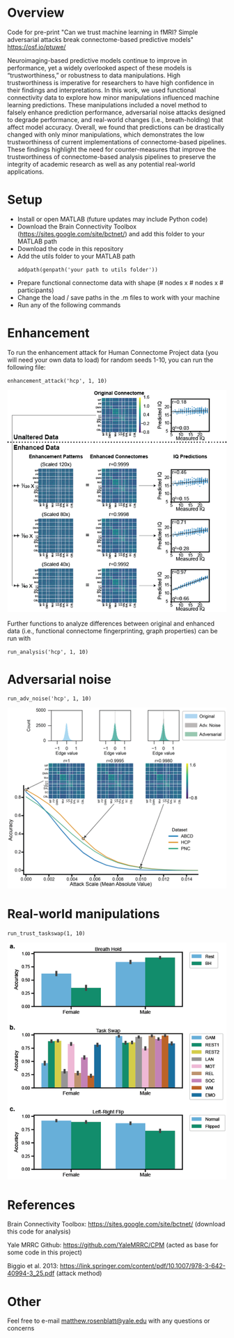 # Overview

Code for pre-print "Can we trust machine learning in fMRI? Simple adversarial attacks break connectome-based predictive models" https://osf.io/ptuwe/

Neuroimaging-based predictive models continue to improve in performance, yet a widely overlooked aspect of these models is “trustworthiness,” or robustness to data manipulations. High trustworthiness is imperative for researchers to have high confidence in their findings and interpretations. In this work, we used functional connectivity data to explore how minor manipulations influenced machine learning predictions. These manipulations included a novel method to falsely enhance prediction performance, adversarial noise attacks designed to degrade performance, and real-world changes (i.e., breath-holding) that affect model accuracy. Overall, we found that predictions can be drastically changed with only minor manipulations, which demonstrates the low trustworthiness of current implementations of connectome-based pipelines. These findings highlight the need for counter-measures that improve the trustworthiness of connectome-based analysis pipelines to preserve the integrity of academic research as well as any potential real-world applications.

# Setup
- Install or open MATLAB (future updates may include Python code)
- Download the Brain Connectivity Toolbox (https://sites.google.com/site/bctnet/) and add this folder to your MATLAB path
- Download the code in this repository
- Add the utils folder to your MATLAB path
  ```
  addpath(genpath('your path to utils folder'))
  ```
- Prepare functional connectome data with shape (# nodes x # nodes x # participants)
- Change the load / save paths in the .m files to work with your machine
- Run any of the following commands

# Enhancement

To run the enhancement attack for Human Connectome Project data (you will need your own data to load) for random seeds 1-10, you can run the following file:

``` 
enhancement_attack('hcp', 1, 10)
```

![Enhancement](Figures/enhancement.png)

Further functions to analyze differences between original and enhanced data (i.e., functional connectome fingerprinting, graph properties) can be run with 

```
run_analysis('hcp', 1, 10)
```

# Adversarial noise

```
run_adv_noise('hcp', 1, 10)
```

![Adversarial](Figures/adv_noise.png)


# Real-world manipulations

```
run_trust_taskswap(1, 10)
```

![Real-world](Figures/real_world.png)


# References
Brain Connectivity Toolbox: https://sites.google.com/site/bctnet/ (download this code for analysis)

Yale MRRC Github: https://github.com/YaleMRRC/CPM (acted as base for some code in this project)

Biggio et al. 2013: https://link.springer.com/content/pdf/10.1007/978-3-642-40994-3_25.pdf (attack method)

# Other

Feel free to e-mail matthew.rosenblatt@yale.edu with any questions or concerns
